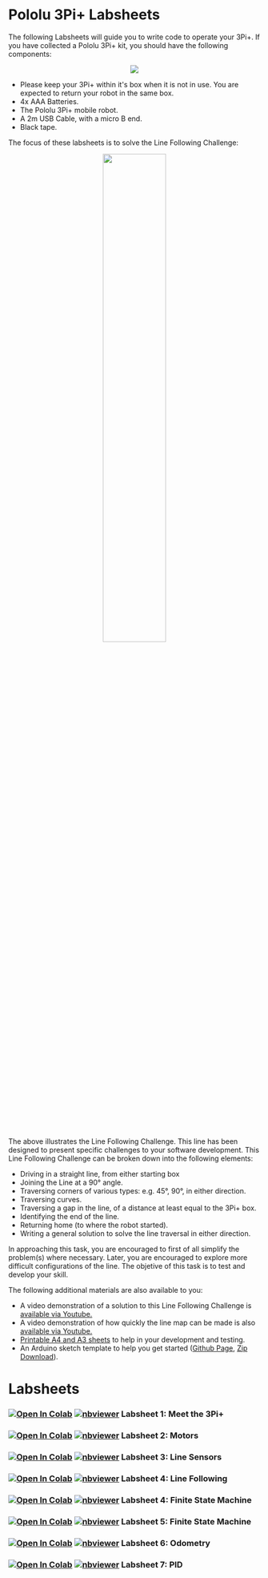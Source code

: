 # Pololu 3Pi+ Labsheets

The following Labsheets will guide you to write code to operate your 3Pi+.  If you have collected a Pololu 3Pi+ kit, you should have the following components:

<p align="center">
  <img src="https://github.com/paulodowd/EMATM0053_21_22/blob/main/images/3PI_Kit.png?raw=true">
</p>

- Please keep your 3Pi+ within it's box when it is not in use.  You are expected to return your robot in the same box.
- 4x AAA Batteries.
- The Pololu 3Pi+ mobile robot.
- A 2m USB Cable, with a micro B end.
- Black tape.

The focus of these labsheets is to solve the Line Following Challenge:

<p align="center">
<img width="50%" src="https://github.com/paulodowd/EMATM0053_21_22/blob/main/images/LineChallengeOverview.png?raw=true"> 
</p>

The above illustrates the Line Following Challenge.  This line has been designed to present specific challenges to your software development.  This Line Following Challenge can be broken down into the following elements:
- Driving in a straight line, from either starting box
- Joining the Line at a 90&deg; angle.
- Traversing corners of various types: e.g. 45&deg;, 90&deg;, in either direction.
- Traversing curves.
- Traversing a gap in the line, of a distance at least equal to the 3Pi+ box.
- Identifying the end of the line.
- Returning home (to where the robot started).
- Writing a general solution to solve the line traversal in either direction.

In approaching this task, you are encouraged to first of all simplify the problem(s) where necessary.  Later, you are encouraged to explore more difficult configurations of the line.  The objetive of this task is to test and develop your skill.

The following additional materials are also available to you:
- A video demonstration of a solution to this Line Following Challenge is <a href="https://www.youtube.com/embed/IbfQaGqX-YU">available via Youtube.</a>
- A video demonstration of how quickly the line map can be made is also <a href="https://youtu.be/lNk7vgK9Fco">available via Youtube.</a>
- <a href="https://github.com/paulodowd/EMATM0053_21_22/tree/main/PrintableSheets">Printable A4 and A3 sheets</a> to help in your development and testing.
- An Arduino sketch template to help you get started (<a href="https://github.com/paulodowd/EMATM0053_21_22/tree/main/3PI_CodeStub">Github Page</a>, <a href="https://github.com/paulodowd/EMATM0053_21_22/raw/main/3PI_CodeStub/Labsheet_X.zip">Zip Download</a>).


# Labsheets

### [![Open In Colab](https://colab.research.google.com/assets/colab-badge.svg)](https://colab.research.google.com/github/paulodowd/EMATM0053_21_22/blob/main/Labsheets/Core/L1_MeetThe3PI.ipynb)  [![nbviewer](https://raw.githubusercontent.com/jupyter/design/master/logos/Badges/nbviewer_badge.svg)](https://nbviewer.jupyter.org/github/paulodowd/EMATM0053_21_22/blob/main/Labsheets/Core/L1_MeetThe3PI.ipynb) Labsheet 1: Meet the 3Pi+ 

### [![Open In Colab](https://colab.research.google.com/assets/colab-badge.svg)](https://colab.research.google.com/github/paulodowd/EMATM0053_21_22/blob/main/Labsheets/Core/L2_Motors.ipynb)  [![nbviewer](https://raw.githubusercontent.com/jupyter/design/master/logos/Badges/nbviewer_badge.svg)](https://nbviewer.jupyter.org/github/paulodowd/EMATM0053_21_22/blob/main/Labsheets/Core/L2_Motors.ipynb) Labsheet 2: Motors 

### [![Open In Colab](https://colab.research.google.com/assets/colab-badge.svg)](https://colab.research.google.com/github/paulodowd/EMATM0053_21_22/blob/main/Labsheets/Core/L3_LineSensors.ipynb)  [![nbviewer](https://raw.githubusercontent.com/jupyter/design/master/logos/Badges/nbviewer_badge.svg)](https://nbviewer.jupyter.org/github/paulodowd/EMATM0053_21_22/blob/main/Labsheets/Core/L3_LineSensors.ipynb) Labsheet 3: Line Sensors 

### [![Open In Colab](https://colab.research.google.com/assets/colab-badge.svg)](https://colab.research.google.com/github/paulodowd/EMATM0053_21_22/blob/main/Labsheets/Core/L4_LineFollowing.ipynb)  [![nbviewer](https://raw.githubusercontent.com/jupyter/design/master/logos/Badges/nbviewer_badge.svg)](https://nbviewer.jupyter.org/github/paulodowd/EMATM0053_21_22/blob/main/Labsheets/Core/L4_LineFollowing.ipynb) Labsheet 4: Line Following 

### [![Open In Colab](https://colab.research.google.com/assets/colab-badge.svg)](https://colab.research.google.com/github/paulodowd/EMATM0053_21_22/blob/main/Labsheets/Core/L4_FiniteStateMachine.ipynb)  [![nbviewer](https://raw.githubusercontent.com/jupyter/design/master/logos/Badges/nbviewer_badge.svg)](https://nbviewer.jupyter.org/github/paulodowd/EMATM0053_21_22/blob/main/Labsheets/Core/L5_FiniteStateMachine.ipynb) Labsheet 4: Finite State Machine 

### [![Open In Colab](https://colab.research.google.com/assets/colab-badge.svg)](https://colab.research.google.com/github/paulodowd/EMATM0053_21_22/blob/main/Labsheets/Core/L5_FiniteStateMachine.ipynb)  [![nbviewer](https://raw.githubusercontent.com/jupyter/design/master/logos/Badges/nbviewer_badge.svg)](https://nbviewer.jupyter.org/github/paulodowd/EMATM0053_21_22/blob/main/Labsheets/Core/L5_FiniteStateMachine.ipynb) Labsheet 5: Finite State Machine 

### [![Open In Colab](https://colab.research.google.com/assets/colab-badge.svg)](https://colab.research.google.com/github/paulodowd/EMATM0053_21_22/blob/main/Labsheets/Core/L6_Odometry.ipynb)  [![nbviewer](https://raw.githubusercontent.com/jupyter/design/master/logos/Badges/nbviewer_badge.svg)](https://nbviewer.jupyter.org/github/paulodowd/EMATM0053_21_22/blob/main/Labsheets/Core/L6_Odometry.ipynb) Labsheet 6: Odometry 

### [![Open In Colab](https://colab.research.google.com/assets/colab-badge.svg)](https://colab.research.google.com/github/paulodowd/EMATM0053_21_22/blob/main/Labsheets/Core/L7_PID.ipynb)  [![nbviewer](https://raw.githubusercontent.com/jupyter/design/master/logos/Badges/nbviewer_badge.svg)](https://nbviewer.jupyter.org/github/paulodowd/EMATM0053_21_22/blob/main/Labsheets/Core/L7_PID.ipynb) Labsheet 7: PID 
